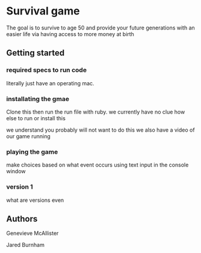 # Survival game

The goal is to survive to age 50 and provide your future generations with an easier life via having access to more money at birth

## Getting started

### required specs to run code

literally just have an operating mac. 

### installating the gmae
Clone this then run the run file with ruby. we currently have no clue how else to run or install this

we understand you probably will not want to do this we also have a video of our game running

### playing the game

make choices based on what event occurs using text input in the console window

### version 1

what are versions even

## Authors

Genevieve McAllister

Jared Burnham
